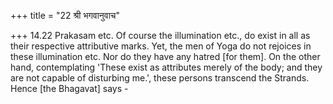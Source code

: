 +++
title = "22 श्री भगवानुवाच"

+++
14.22 Prakasam etc. Of course the illumination etc., do exist in all as
their respective attributive marks. Yet, the men of Yoga do not rejoices
in these illumination etc. Nor do they have any hatred \[for them\]. On
the other hand, contemplating 'These exist as attributes merely of the
body; and they are not capable of disturbing me.', these persons
transcend the Strands. Hence \[the Bhagavat\] says -
